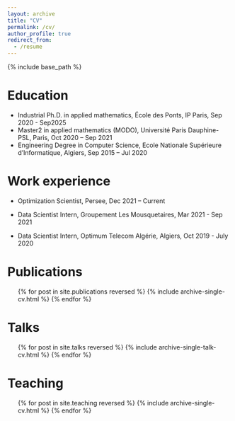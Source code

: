 ```yaml
---
layout: archive
title: "CV"
permalink: /cv/
author_profile: true
redirect_from:
  - /resume
---
```


{% include base_path %}

Education
======
* Industrial Ph.D. in applied mathematics, École des Ponts, IP Paris, Sep 2020 - Sep2025
* Master2 in applied mathematics (MODO), Université Paris Dauphine-PSL, Paris, Oct 2020 – Sep 2021
* Engineering Degree in Computer Science, Ecole Nationale Supérieure d’Informatique, Algiers, Sep 2015 – Jul 2020

Work experience
======
* Optimization Scientist, Persee, Dec 2021 – Current

* Data Scientist Intern, Groupement Les Mousquetaires, Mar 2021 - Sep 2021

* Data Scientist Intern, Optimum Telecom Algérie, Algiers, Oct 2019 - July 2020
  
Publications
======
  <ul>{% for post in site.publications reversed %}
    {% include archive-single-cv.html %}
  {% endfor %}</ul>
  
Talks
======
  <ul>{% for post in site.talks reversed %}
    {% include archive-single-talk-cv.html  %}
  {% endfor %}</ul>
  
Teaching
======
  <ul>{% for post in site.teaching reversed %}
    {% include archive-single-cv.html %}
  {% endfor %}</ul>
  
